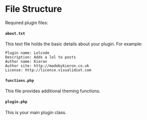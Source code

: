 # File Structure

Required plugin files:

#### `about.txt`

This text file holds the basic details about your plugin. For example:

	Plugin name: Lolcode
	Description: Adds a lol to posts
	Author name: Kieron
	Author site: http://madebykieron.co.uk
	License: http://licence.visualidiot.com

#### `functions.php`

This file provides additional theming functions.

#### `plugin.php`

This is your main plugin class.